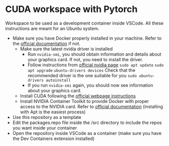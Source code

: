 # CUDA workspace with Pytorch
Workspace to be used as a development container inside VSCode. All these instructions are meant for an Ubuntu system.
- Make sure you have Docker properly installed in your machine. Refer to the [official documentation](https://docs.docker.com/engine/install/ubuntu/#install-using-the-repository) if not. 
	- Make sure the latest nvidia driver is installed
		- Run `nvidia-smi`, you should obtain information and details about your graphics card. If not, you need to install the driver.
		- Follow instructions from [official nvidia page](https://docs.nvidia.com/datacenter/tesla/tesla-installation-notes/index.html)
                    `sudo apt update`
                    `sudo apt upgrade`
                    `ubuntu-drivers devices`
                    Check that the recommended driver is the one suitable for you
                    `sudo ubuntu-drivers autoinstall`
		- If you run `nvidia-smi` again, you should now see information about your graphics card. 
	- Install CUDA following the [official webpage instructions](https://developer.nvidia.com/cuda-downloads?target_os=Linux&target_arch=x86_64&Distribution=Ubuntu&target_version=22.04&target_type=deb_network)
	- Install NVIDIA Container Toolkit to provide Docker with proper access to the NVIDIA card. Refer to [official documentation](https://docs.nvidia.com/datacenter/cloud-native/container-toolkit/1.14.0/install-guide.html#installing-with-apt) (installing with Apt is the easiest process)
 - Use this repository as a template
 - Edit the packages.repo file inside the /src directory to include the repos you want inside your container
 - Open the repository inside VSCode as a container (make sure you have the Dev Containers extension installed)
